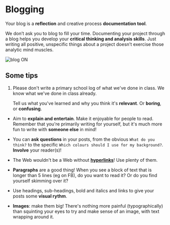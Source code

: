 # Blogging

Your blog is a **reflection** and creative process **documentation tool**. 

We don’t ask you to blog to fill your time. Documenting your project through a blog helps you develop your **critical thinking and analysis skills**. Just writing all positive, unspecific things about a project doesn’t exercise those analytic mind muscles.

![blog ON](http://i.imgur.com/9U2OO22.png?1)


## Some tips

1. Please don't write a primary school log of what we've done in class. We know what we've done in class already. 

	Tell us what you've learned and why you think it's **relevant**. Or **boring**, or **confusing**.

* Aim to **explain and entertain**. Make it enjoyable for people to read. Remember that you're primarily writing for yourself, but it's much more fun to write with **someone else** in mind!

* You can **ask questions** in your posts, from the obvious `What do you think?` to the specific `Which colours should I use for my background?`. **Involve** your reader(s)! 

* The Web wouldn't be a Web without **[hyperlinks](http://en.wikipedia.org/wiki/Hyperlink)**! Use plenty of them.

* **Paragraphs** are a good thing! When you see a block of text that is longer than 5 lines (eg on FB), do you want to read it? Or do you find yourself skimming over it?  
 
* Use headings, sub-headings, bold and italics and links to give your posts some **visual rythm**. 

* **Images**: make them big! There's nothing more painful (typographically) than squinting your eyes to try and make sense of an image, with text wrapping around it.





